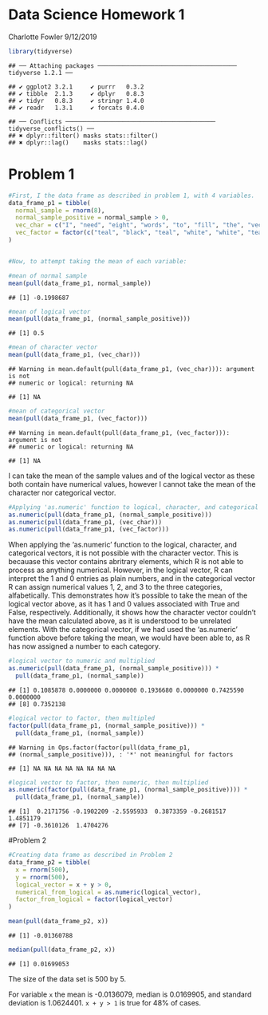 Data Science Homework 1
================
Charlotte Fowler
9/12/2019

``` r
library(tidyverse)
```

    ## ── Attaching packages ─────────────────────────────────────── tidyverse 1.2.1 ──

    ## ✔ ggplot2 3.2.1     ✔ purrr   0.3.2
    ## ✔ tibble  2.1.3     ✔ dplyr   0.8.3
    ## ✔ tidyr   0.8.3     ✔ stringr 1.4.0
    ## ✔ readr   1.3.1     ✔ forcats 0.4.0

    ## ── Conflicts ────────────────────────────────────────── tidyverse_conflicts() ──
    ## ✖ dplyr::filter() masks stats::filter()
    ## ✖ dplyr::lag()    masks stats::lag()

# Problem 1

``` r
#First, I the data frame as described in problem 1, with 4 variables.
data_frame_p1 = tibble(
  normal_sample = rnorm(8),
  normal_sample_positive = normal_sample > 0,
  vec_char = c("I", "need", "eight", "words", "to", "fill", "the", "vector"),
  vec_factor = factor(c("teal", "black", "teal", "white", "white", "teal", "black", "teal"))
)


#Now, to attempt taking the mean of each variable: 

#mean of normal sample
mean(pull(data_frame_p1, normal_sample))
```

    ## [1] -0.1998687

``` r
#mean of logical vector
mean(pull(data_frame_p1, (normal_sample_positive)))
```

    ## [1] 0.5

``` r
#mean of character vector
mean(pull(data_frame_p1, (vec_char)))
```

    ## Warning in mean.default(pull(data_frame_p1, (vec_char))): argument is not
    ## numeric or logical: returning NA

    ## [1] NA

``` r
#mean of categorical vector
mean(pull(data_frame_p1, (vec_factor)))
```

    ## Warning in mean.default(pull(data_frame_p1, (vec_factor))): argument is not
    ## numeric or logical: returning NA

    ## [1] NA

I can take the mean of the sample values and of the logical vector as
these both contain have numerical values, however I cannot take the mean
of the character nor categorical
vector.

``` r
#Applying 'as.numeric' function to logical, character, and categorical vectors
as.numeric(pull(data_frame_p1, (normal_sample_positive)))
as.numeric(pull(data_frame_p1, (vec_char)))
as.numeric(pull(data_frame_p1, (vec_factor)))
```

When applying the ‘as.numeric’ function to the logical, character, and
categorical vectors, it is not possible with the character vector. This
is becauase this vector contains abritrary elements, which R is not able
to process as anything numerical. However, in the logical vector, R can
interpret the 1 and 0 entries as plain numbers, and in the categorical
vector R can assign numerical values 1, 2, and 3 to the three
categories, alfabetically. This demonstrates how it’s possible to take
the mean of the logical vector above, as it has 1 and 0 values
associated with True and False, respectively. Additionally, it shows how
the character vector couldn’t have the mean calculated above, as it is
understood to be unrelated elements. With the categorical vector, if we
had used the ‘as.numeric’ function above before taking the mean, we
would have been able to, as R has now assigned a number to each
category.

``` r
#logical vector to numeric and multiplied
as.numeric(pull(data_frame_p1, (normal_sample_positive))) * 
  pull(data_frame_p1, (normal_sample))
```

    ## [1] 0.1085878 0.0000000 0.0000000 0.1936680 0.0000000 0.7425590 0.0000000
    ## [8] 0.7352138

``` r
#logical vector to factor, then multipled
factor(pull(data_frame_p1, (normal_sample_positive))) * 
  pull(data_frame_p1, (normal_sample))
```

    ## Warning in Ops.factor(factor(pull(data_frame_p1,
    ## (normal_sample_positive))), : '*' not meaningful for factors

    ## [1] NA NA NA NA NA NA NA NA

``` r
#logical vector to factor, then numeric, then multiplied
as.numeric(factor(pull(data_frame_p1, (normal_sample_positive)))) * 
  pull(data_frame_p1, (normal_sample))
```

    ## [1]  0.2171756 -0.1902209 -2.5595933  0.3873359 -0.2681517  1.4851179
    ## [7] -0.3610126  1.4704276

\#Problem 2

``` r
#Creating data frame as described in Problem 2
data_frame_p2 = tibble(
  x = rnorm(500),
  y = rnorm(500),
  logical_vector = x + y > 0,
  numerical_from_logical = as.numeric(logical_vector),
  factor_from_logical = factor(logical_vector)
)
```

``` r
mean(pull(data_frame_p2, x))
```

    ## [1] -0.01360788

``` r
median(pull(data_frame_p2, x))
```

    ## [1] 0.01699053

The size of the data set is 500 by 5.

For variable `x` the mean is -0.0136079, median is 0.0169905, and
standard deviation is 1.0624401. `x + y > 1` is true for 48% of cases.
